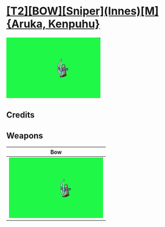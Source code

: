# [\[T2\]\[BOW\]\[Sniper\]\(Innes\)\[M\]{Aruka, Kenpuhu}](./)

<img src="./5.%20Bow/Bow_000.png" alt="[T2][BOW][Sniper](Innes)[M]{Aruka, Kenpuhu} standing" />

## Credits



## Weapons


|Bow |
|  :---: |
| <img alt="Bow animation" src="./5.%20Bow/Bow.gif" /> |
